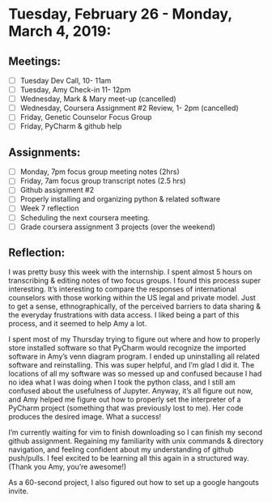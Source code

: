 # **Tuesday, February 26 - Monday, March 4, 2019:**

## **Meetings:**
- [ ] Tuesday Dev Call, 10- 11am   
- [ ] Tuesday, Amy Check-in 11- 12pm   
- [ ] Wednesday, Mark & Mary meet-up (cancelled)   
- [ ] Wednesday, Coursera Assignment #2 Review, 1- 2pm (cancelled)   
- [ ] Friday, Genetic Counselor Focus Group    
- [ ] Friday, PyCharm & github help

## **Assignments:**
- [ ] Monday, 7pm focus group meeting notes (2hrs)   
- [ ] Friday, 7am focus group transcript notes (2.5 hrs)   
- [ ] Github assignment #2   
- [ ] Properly installing and organizing python & related software   
- [ ] Week 7 reflection   
- [ ] Scheduling the next coursera meeting.  
- [ ] Grade coursera assignment 3 projects (over the weekend) 

## **Reflection:**
I was pretty busy this week with the internship. I spent almost 5 hours on transcribing & editing notes of two focus groups. I found this process super interesting. It’s interesting to compare the responses of international counselors with those working within the US legal and private model. Just to get a sense, ethnographically, of the perceived barriers to data sharing & the everyday frustrations with data access. I liked being a part of this process, and it seemed to help Amy a lot. 

I spent most of my Thursday trying to figure out where and how to properly store installed software so that PyCharm would recognize the imported software in Amy’s venn diagram program. I ended up uninstalling all related software and reinstalling. This was super helpful, and I’m glad I did it. The locations of all my software was so messed up and confused because I had no idea what I was doing when I took the python class, and I still am confused about the usefulness of Jupyter. Anyway, it’s all figure out now, and Amy helped me figure out how to properly set the interpreter of a PyCharm project (something that was previously lost to me). Her code produces the desired image. What a success!

I’m currently waiting for vim to finish downloading so I can finish my second github assignment. Regaining my familiarity with unix commands & directory navigation, and feeling confident about my understanding of github push/pulls. I feel excited to be learning all this again in a structured way. (Thank you Amy, you’re awesome!)

As a 60-second project, I also figured out how to set up a google hangouts invite.
